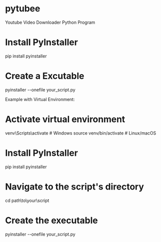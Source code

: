 # pytubee
Youtube Video Downloader Python Program

# Install PyInstaller
pip install pyinstaller

# Create a Excutable
pyinstaller --onefile your_script.py

Example with Virtual Environment:

# Activate virtual environment
venv\Scripts\activate  # Windows
source venv/bin/activate  # Linux/macOS

# Install PyInstaller
pip install pyinstaller

# Navigate to the script's directory
cd path\to\your\script

# Create the executable
pyinstaller --onefile your_script.py
